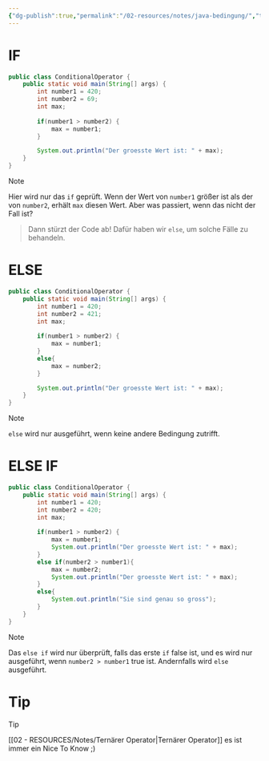 ```yaml
---
{"dg-publish":true,"permalink":"/02-resources/notes/java-bedingung/","tags":["code/java"],"noteIcon":"","updated":"2025-08-26T16:35:04.914+02:00"}
---
```


# IF
```java
public class ConditionalOperator {
    public static void main(String[] args) {
	    int number1 = 420;
	    int number2 = 69;
	    int max;
	    
	    if(number1 > number2) {
		    max = number1;    
	    }

        System.out.println("Der groesste Wert ist: " + max);
    }
}
```
>[!note] 
>Hier wird nur das `if` geprüft. Wenn der Wert von `number1` größer ist als der von `number2`, erhält `max` diesen Wert. Aber was passiert, wenn das nicht der Fall ist?
>>Dann stürzt der Code ab! 
>>Dafür haben wir `else`, um solche Fälle zu behandeln.

# ELSE
```java
public class ConditionalOperator {
    public static void main(String[] args) {
	    int number1 = 420;
	    int number2 = 421;
	    int max;
	    
	    if(number1 > number2) {
		    max = number1;    
	    }
	    else{
		    max = number2;
	    }

        System.out.println("Der groesste Wert ist: " + max);
    }
}
```
>[!note] 
>`else` wird nur ausgeführt, wenn keine andere Bedingung zutrifft.

# ELSE IF
```java
public class ConditionalOperator {
    public static void main(String[] args) {
	    int number1 = 420;
	    int number2 = 420;
	    int max;
	    
	    if(number1 > number2) {
		    max = number1;    
		    System.out.println("Der groesste Wert ist: " + max);
	    }
	    else if(number2 > number1){
		    max = number2;
	        System.out.println("Der groesste Wert ist: " + max);
	    }	   
	    else{
		    System.out.println("Sie sind genau so gross");
	    }
    }
}
```
>[!note] 
>Das `else if` wird nur überprüft, falls das erste `if` false ist, und es wird nur ausgeführt, wenn `number2 > number1` true ist. Andernfalls wird `else` ausgeführt.
# Tip
>[!tip] 
>[[02 - RESOURCES/Notes/Ternärer Operator\|Ternärer Operator]] es ist immer ein Nice To Know ;)
